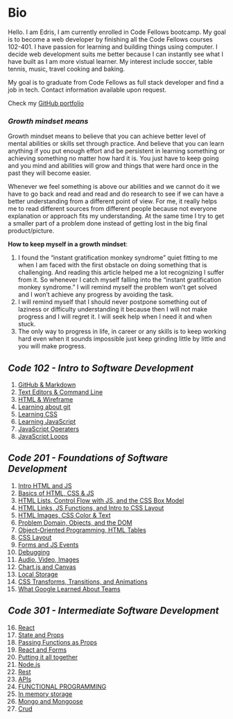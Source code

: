 # Bio
Hello. I am Edris, I am currently enrolled in Code Fellows bootcamp. My goal is to become a web developer by finishing all the Code Fellows courses 102-401. I have passion for learning and building things using computer. I decide web development suits me better because I can instantly see what I have built as I am more vistual learner.
My interest include soccer, table tennis, music, travel cooking and baking.

My goal is to graduate from Code Fellows as full stack developer and find a job in tech.
Contact information available upon request.

Check my [ GitHub portfolio](https://github.com/Fadab2/)

  
### ***Growth mindset means***
  
 Growth mindset means to believe that you can achieve better level of mental abilities or skills set through practice. And believe that you can learn anything if you put enough  effort and be persistent in learning something or achieving something no matter how hard it is.  You just have to keep going and you mind and abilities will grow and things that were hard once in the past they will become easier.
  
Whenever we feel something is above our abilities and we cannot do it we have to go back and read and read and do research to see if we can have a better understanding from a different point of view. For me, it really helps me to read different sources from different people because not everyone explanation or approach fits my understanding. At the same time I try to get a smaller part of a problem done instead of getting lost in the big final product/picture.

**How to keep myself in a growth mindset**:

1.	I found the “instant gratification monkey syndrome” quiet fitting to me when I am faced with the first obstacle on doing something that is challenging. And reading this article helped me a lot recognizing I suffer from it. So whenever I catch myself falling into the “instant gratification monkey syndrome.” I will remind myself the problem won’t get solved and I won’t achieve any progress by avoiding the task. 
2.	I will remind myself that I should never postpone something out of laziness or difficulty understanding it because then I will not make progress and I will regret it. I will seek help when I need it and when stuck.
3.	The only way to progress in life, in career or any skills is to keep working hard even when it sounds impossible just keep grinding  little by little and you will make               progress.  

  ## ***Code 102 - Intro to Software Development***
  
 
  1. [GitHub & Markdown](topics-summary.md)
  2. [Text Editors & Command Line](coding-tools.md)
  3. [HTML & Wireframe](html-wireframe.md)
  4. [Learning about git](reading-git.md)
  5. [Learning CSS](learning-css.md)
  6. [Learning JavaScript](learning-js.md)
  7. [JavaScript Operaters](js-operators.md)
  8. [JavaScript Loops](js-loops.md)

  
  ## ***Code 201 - Foundations of Software Development*** 
   
 1. [Intro HTML and JS](class-01.md)
 2. [Basics of HTML, CSS & JS](class-02.md)
 3. [HTML Lists, Control Flow with JS, and the CSS Box Model](class-03.md)
 4. [HTML Links, JS Functions, and Intro to CSS Layout](class-04.md)
 5. [HTML Images, CSS Color & Text](class-05.md)
 6. [Problem Domain, Objects, and the DOM](class-06.md)
 7. [Object-Oriented Programming, HTML Tables](class-07.md)
 8. [CSS Layout](class-08.md)
 9. [Forms and JS Events](class-09.md)
 10. [Debugging](class-10.md)
 11. [Audio, Video, Images](class-11.md)
 12. [Chart.js and Canvas](class-12.md)
 13. [Local Storage](class-13.md)
 14. [ CSS Transforms, Transitions, and Animations](class-14.md)
 15.  [What Google Learned About Teams](class-14b.md)


   ## ***Code 301 - Intermediate Software Development***


 16. [React](react.md)
 17. [State and Props](stateAndProps.md)
 18. [Passing Functions as Props](PassingFunctionsAsProps.md)
 19. [React and Forms](reactAnForms.md)
 20. [Putting it all together](week1-summary.md)
 21. [Node.js](node.js.md)
 22. [Rest](rest.md)
 23. [APIs](apis.md)
 24. [FUNCTIONAL PROGRAMMING](functional-programming.md)
 25. [In memory storage](In-memory-storage.md)
 26. [Mongo and Mongoose](Mongo-and-Mongoose.md)
 27. [Crud](CRUD.md)